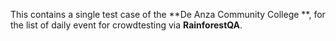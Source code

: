 This contains a single test case of the **De Anza Community College **, for the list of daily event for crowdtesting via **RainforestQA**.
